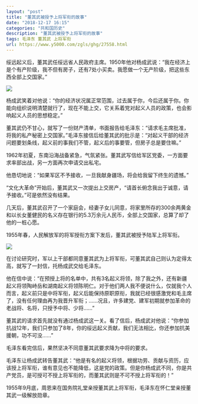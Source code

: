 ```yaml
---
layout: "post"
title: "董其武被授予上将军衔的故事"
date: "2018-12-17 16:15"
categories: "共和国历史"
description: "董其武被授予上将军衔的故事"
tags: 毛泽东 董其武 上将军衔
url: https://www.y5000.com/zgls/ghg/27558.html
---
```






绥远起义后，董其武任绥远省人民政府主席。1950年他对杨成武说：“我在经济上是个有产阶级，我不但有房子，还有7处小买卖。我愿做一个无产阶级，把这些东西全部上交国家。”

![](https://img.y5000.com/uploads/allimg/180113/13-1P113112Aa19.jpg)

杨成武笑着对他说：“你的经济状况属正常范围，过去属于你，今后还属于你。你能向组织说明清楚就行了，现在不能上交，它关系着党对起义人员的政策，也会影响起义人员的思想稳定。”

董其武仍不甘心，就写了一份财产清单，书面报告给毛泽东：“请求毛主席批准，将我的私产秘密上交国家。”毛泽东接信后给董其武的批示是：“对起义干部的经济问题要划条线，起义前的事我们不管，起义后的事要管，但房子总是要住嘛。”

1962年初夏，东南沿海战备紧急，气氛紧张。董其武写信给军区党委，一方面要求率部出战，另一方面再次申请交出私宅。

他恳切地说：“如果军区不予接收，一旦我献身疆场，将会给我留下终生的遗憾。”

“文化大革命”开始后，董其武又一次提出上交房产，“请首长俯念我出于诚意，请予接收。”可是依然没有结果。

几天后，董其武召开了一个家庭会，经妻子女儿同意，将家里所存的300余两黄金和以长女董健民的名义存在银行的5.3万余元人民币，全部上交国家，总算了却了他的一桩心愿。

1955年春，人民解放军的将军授衔方案下发后，董其武被授予陆军上将军衔。

![](https://img.y5000.com/uploads/allimg/180113/13-1P113112GX51.jpg)

在讨论研究时，军以上干部都同意董其武为上将军衔，可董其武自己则认为定得太高，就写了一封信，托杨成武交给毛泽东。

他在信中说：“在预授上将的名单中，共有3名起义将领，除了我之外，还有新疆起义将领陶峙岳和湖南起义将领陈明仁。对于他们两人我不便说什么，仅就我个人而言，起义前只是中将军衔，起义后能保持原职原衔，我就已经很感激党和毛主席了，没有任何理由再为我晋升军衔；……况且，许多建党、建军初期就参加革命的老战将、名将，只授予中将、少将……”

董其武的请求首先就没有通过杨成武这一关。看了信后，杨成武对他说：“你参加抗战12年，我们只参加了8年，你的绥远起义贡献，我们无法相比，你还参加抗美援朝，功不可没……”

毛泽东看完信后，果然坚决不同意董其武要求降为中将的要求。

毛泽东让杨成武转告董其武：“他是有名的起义将领，根据功劳、贡献与资历，应该授上将军衔，谁有意见也不能降低，这是党的政策。但是你杨成武不同，你是共产党员，是可授可不授上将军衔的，而董其武则是不可不授上将军衔的！”

1955年9月底，周恩来在国务院礼堂亲授董其武上将军衔，毛泽东在怀仁堂亲授董其武一级解放勋章。
